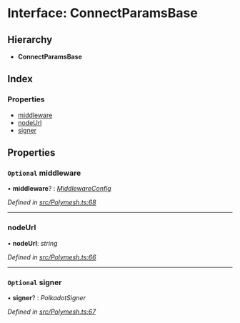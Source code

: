 # Interface: ConnectParamsBase

## Hierarchy

* **ConnectParamsBase**

## Index

### Properties

* [middleware](connectparamsbase.md#optional-middleware)
* [nodeUrl](connectparamsbase.md#nodeurl)
* [signer](connectparamsbase.md#optional-signer)

## Properties

### `Optional` middleware

• **middleware**? : *[MiddlewareConfig](middlewareconfig.md)*

*Defined in [src/Polymesh.ts:68](https://github.com/PolymathNetwork/polymesh-sdk/blob/bd45e868/src/Polymesh.ts#L68)*

___

###  nodeUrl

• **nodeUrl**: *string*

*Defined in [src/Polymesh.ts:66](https://github.com/PolymathNetwork/polymesh-sdk/blob/bd45e868/src/Polymesh.ts#L66)*

___

### `Optional` signer

• **signer**? : *PolkadotSigner*

*Defined in [src/Polymesh.ts:67](https://github.com/PolymathNetwork/polymesh-sdk/blob/bd45e868/src/Polymesh.ts#L67)*
